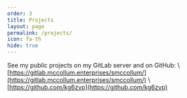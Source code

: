 ```yaml
---
order: 3
title: Projects
layout: page
permalink: /projects/
icon: fa-th
hide: true
---
```


See my public projects on my GitLab server and on GitHub: \\
[https://gitlab.mccollum.enterprises/smccollum/](https://gitlab.mccollum.enterprises/smccollum/) \\
[https://github.com/kg6zvp](https://github.com/kg6zvp)